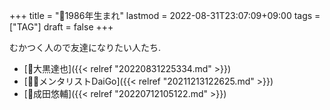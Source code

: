 +++
title = "🔖1986年生まれ"
lastmod = 2022-08-31T23:07:09+09:00
tags = ["TAG"]
draft = false
+++

むかつく人ので友達になりたい人たち.

-   [👨大黒達也]({{< relref "20220831225334.md" >}})
-   [🤵🏽メンタリストDaiGo]({{< relref "20211213122625.md" >}})
-   [👨成田悠輔]({{< relref "20220712105122.md" >}})
